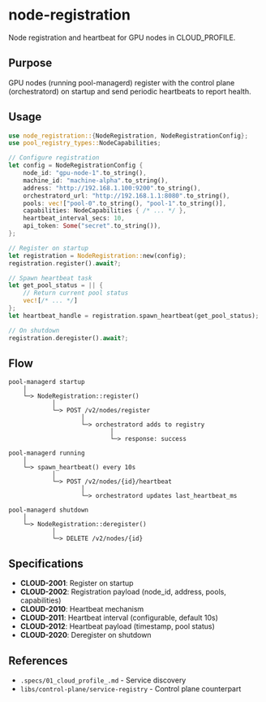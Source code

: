 # node-registration

Node registration and heartbeat for GPU nodes in CLOUD_PROFILE.

## Purpose

GPU nodes (running pool-managerd) register with the control plane (orchestratord) on startup and send periodic heartbeats to report health.

## Usage

```rust
use node_registration::{NodeRegistration, NodeRegistrationConfig};
use pool_registry_types::NodeCapabilities;

// Configure registration
let config = NodeRegistrationConfig {
    node_id: "gpu-node-1".to_string(),
    machine_id: "machine-alpha".to_string(),
    address: "http://192.168.1.100:9200".to_string(),
    orchestratord_url: "http://192.168.1.1:8080".to_string(),
    pools: vec!["pool-0".to_string(), "pool-1".to_string()],
    capabilities: NodeCapabilities { /* ... */ },
    heartbeat_interval_secs: 10,
    api_token: Some("secret".to_string()),
};

// Register on startup
let registration = NodeRegistration::new(config);
registration.register().await?;

// Spawn heartbeat task
let get_pool_status = || {
    // Return current pool status
    vec![/* ... */]
};
let heartbeat_handle = registration.spawn_heartbeat(get_pool_status);

// On shutdown
registration.deregister().await?;
```

## Flow

```
pool-managerd startup
    │
    └─> NodeRegistration::register()
            │
            └─> POST /v2/nodes/register
                    │
                    └─> orchestratord adds to registry
                            │
                            └─> response: success

pool-managerd running
    │
    └─> spawn_heartbeat() every 10s
            │
            └─> POST /v2/nodes/{id}/heartbeat
                    │
                    └─> orchestratord updates last_heartbeat_ms

pool-managerd shutdown
    │
    └─> NodeRegistration::deregister()
            │
            └─> DELETE /v2/nodes/{id}
```

## Specifications

- **CLOUD-2001**: Register on startup
- **CLOUD-2002**: Registration payload (node_id, address, pools, capabilities)
- **CLOUD-2010**: Heartbeat mechanism
- **CLOUD-2011**: Heartbeat interval (configurable, default 10s)
- **CLOUD-2012**: Heartbeat payload (timestamp, pool status)
- **CLOUD-2020**: Deregister on shutdown

## References

- `.specs/01_cloud_profile_.md` - Service discovery
- `libs/control-plane/service-registry` - Control plane counterpart

